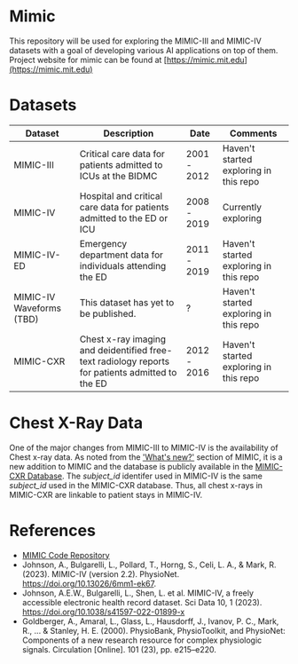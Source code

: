 # Mimic
This repository will be used for exploring the MIMIC-III and MIMIC-IV datasets with a goal of developing various AI applications on top of them. Project website for mimic can be found at [https://mimic.mit.edu](https://mimic.mit.edu) 

# Datasets
|Dataset|Description|Date|Comments|
|---|---|---|---|
|MIMIC-III|Critical care data for patients admitted to ICUs at the BIDMC|2001 - 2012|Haven't started exploring in this repo|
|MIMIC-IV|Hospital and critical care data for patients admitted to the ED or ICU|2008 - 2019|Currently exploring|
|MIMIC-IV-ED|Emergency department data for individuals attending the ED|2011 - 2019|Haven't started exploring in this repo|
|MIMIC-IV Waveforms (TBD)|This dataset has yet to be published.|?|Haven't started exploring in this repo|
|MIMIC-CXR|Chest x-ray imaging and deidentified free-text radiology reports for patients admitted to the ED|2012 - 2016|Haven't started exploring in this repo|

# Chest X-Ray Data
One of the major changes from MIMIC-III to MIMIC-IV is the availability of Chest x-ray data. As noted from the ['What's new?'](https://mimic.mit.edu/docs/iv/about/whatsnew/) section of MIMIC, it is a new addition to MIMIC and the database is publicly available in the [MIMIC-CXR Database](https://physionet.org/content/mimic-cxr/2.0.0/). The *subject_id* identifer used in MIMIC-IV is the same *subject_id* used in the MIMIC-CXR database. Thus, all chest x-rays in MIMIC-CXR are linkable to patient stays in MIMIC-IV.

# References
- [MIMIC Code Repository](https://github.com/MIT-LCP/mimic-code/tree/main)
- Johnson, A., Bulgarelli, L., Pollard, T., Horng, S., Celi, L. A., & Mark, R. (2023). MIMIC-IV (version 2.2). PhysioNet. https://doi.org/10.13026/6mm1-ek67.
- Johnson, A.E.W., Bulgarelli, L., Shen, L. et al. MIMIC-IV, a freely accessible electronic health record dataset. Sci Data 10, 1 (2023). https://doi.org/10.1038/s41597-022-01899-x
- Goldberger, A., Amaral, L., Glass, L., Hausdorff, J., Ivanov, P. C., Mark, R., ... & Stanley, H. E. (2000). PhysioBank, PhysioToolkit, and PhysioNet: Components of a new research resource for complex physiologic signals. Circulation [Online]. 101 (23), pp. e215–e220.
